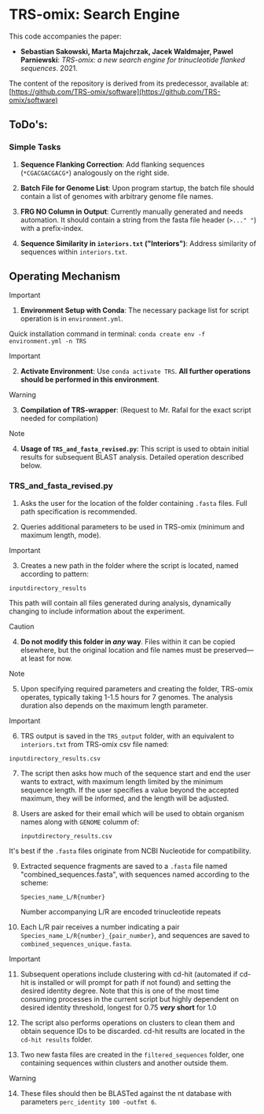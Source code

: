 # TRS-omix: Search Engine

This code accompanies the paper:

- **Sebastian Sakowski, Marta Majchrzak, Jacek Waldmajer, Pawel Parniewski**: *TRS-omix: a new search engine for trinucleotide flanked sequences*. 2021.

The content of the repository is derived from its predecessor, available at:
[https://github.com/TRS-omix/software](https://github.com/TRS-omix/software)

## ToDo's:

### Simple Tasks

1. **Sequence Flanking Correction**: Add flanking sequences (`*CGACGACGACG*`) analogously on the right side.

2. **Batch File for Genome List**: Upon program startup, the batch file should contain a list of genomes with arbitrary genome file names.

3. **FRG NO Column in Output**: Currently manually generated and needs automation. It should contain a string from the fasta file header (`>..." "`) with a prefix-index.

4. **Sequence Similarity in `interiors.txt` ("Interiors")**: Address similarity of sequences within `interiors.txt`.

## Operating Mechanism
> [!IMPORTANT]
> 1. **Environment Setup with Conda**: The necessary package list for script operation is in `environment.yml`.
   
   Quick installation command in terminal: `conda create env -f environment.yml -n TRS`

> [!IMPORTANT]
> 2. **Activate Environment**: Use `conda activate TRS`. **All further operations should be performed in this environment**.

> [!WARNING]
> 3. **Compilation of TRS-wrapper**: (Request to Mr. Rafal for the exact script needed for compilation)

> [!NOTE]
> 4. **Usage of `TRS_and_fasta_revised.py`**: This script is used to obtain initial results for subsequent BLAST analysis. Detailed operation described below.

### TRS_and_fasta_revised.py

1. Asks the user for the location of the folder containing `.fasta` files. Full path specification is recommended.

2. Queries additional parameters to be used in TRS-omix (minimum and maximum length, mode).

> [!IMPORTANT]
> 3. Creates a new path in the folder where the script is located, named according to pattern:
> 
>  `inputdirectory_results`
> 
> This path will contain all files generated during analysis, dynamically changing to include information about the experiment.

> [!CAUTION]
> 4. **Do not modify this folder in _any_ way**. Files within it can be copied elsewhere, but the original location and file names must be preserved—at least for now.

> [!NOTE]
> 5. Upon specifying required parameters and creating the folder, TRS-omix operates, typically taking 1-1.5 hours for 7 genomes. The analysis duration also depends on the maximum length parameter.

> [!IMPORTANT]
> 6. TRS output is saved in the `TRS_output` folder, with an equivalent to `interiors.txt` from TRS-omix csv file named:
>
>   `inputdirectory_results.csv`


7. The script then asks how much of the sequence start and end the user wants to extract, with maximum length limited by the minimum sequence length. If the user specifies a value beyond the accepted maximum, they will be informed, and the length will be adjusted.

8. Users are asked for their email which will be used to obtain organism names along with `GENOME` columm of:
   
   `inputdirectory_results.csv`

It's best if the `.fasta` files originate from NCBI Nucleotide for compatibility.

9. Extracted sequence fragments are saved to a `.fasta` file named "combined_sequences.fasta", with sequences named according to the scheme:

   `Species_name_L/R{number}`

   Number accompanying L/R are encoded trinucleotide repeats 

10. Each L/R pair receives a number indicating a pair `Species_name_L/R{number}_{pair_number}`, and sequences are saved to `combined_sequences_unique.fasta`.

> [!IMPORTANT]
> 11. Subsequent operations include clustering with cd-hit (automated if cd-hit is installed or will prompt for path if not found) and setting the desired identity degree.
> Note that this is one of the most time consuming processes in the current script but highly dependent on desired identity threshold, longest for 0.75 **_very_ short** for 1.0 

12. The script also performs operations on clusters to clean them and obtain sequence IDs to be discarded. cd-hit results are located in the `cd-hit results` folder.

13. Two new fasta files are created in the `filtered_sequences` folder, one containing sequences within clusters and another outside them.

> [!WARNING]
> 14. These files should then be BLASTed against the nt database with parameters `perc_identity 100 -outfmt 6`.

